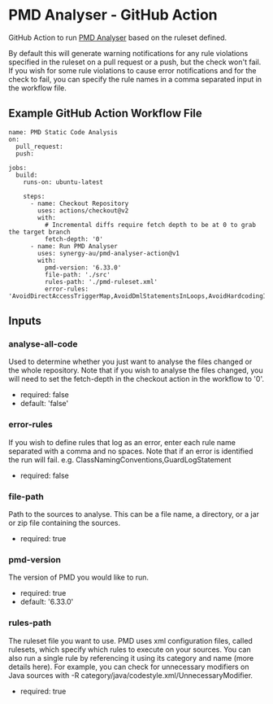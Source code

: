 # PMD Analyser - GitHub Action

GitHub Action to run [PMD Analyser](https://pmd.github.io/) based on the ruleset defined.

By default this will generate warning notifications for any rule violations specified in the ruleset on a pull request or a push, but the check won't fail. If you wish for some rule violations to cause error notifications and for the check to fail, you can specify the rule names in a comma separated input in the workflow file.

## Example GitHub Action Workflow File
```
name: PMD Static Code Analysis
on:
  pull_request:
  push:

jobs:
  build:
    runs-on: ubuntu-latest

    steps:
      - name: Checkout Repository
        uses: actions/checkout@v2
        with:
          # Incremental diffs require fetch depth to be at 0 to grab the target branch
          fetch-depth: '0'
      - name: Run PMD Analyser
        uses: synergy-au/pmd-analyser-action@v1
        with:
          pmd-version: '6.33.0'
          file-path: './src'
          rules-path: './pmd-ruleset.xml'
          error-rules: 'AvoidDirectAccessTriggerMap,AvoidDmlStatementsInLoops,AvoidHardcodingId'
```

## Inputs

### analyse-all-code

Used to determine whether you just want to analyse the files changed or the whole repository. Note that if you wish to analyse the files changed, you will need to set the fetch-depth in the checkout action in the workflow to '0'.

-   required: false
-   default: 'false'

### error-rules

If you wish to define rules that log as an error, enter each rule name separated with a comma and no spaces. Note that if an error is identified the run will fail. e.g. ClassNamingConventions,GuardLogStatement

-   required: false

### file-path

Path to the sources to analyse. This can be a file name, a directory, or a jar or zip file containing the sources.

-   required: true

### pmd-version

The version of PMD you would like to run.

-   required: true
-   default: '6.33.0'

### rules-path

The ruleset file you want to use. PMD uses xml configuration files, called rulesets, which specify which rules to execute on your sources. You can also run a single rule by referencing it using its category and name (more details here). For example, you can check for unnecessary modifiers on Java sources with -R category/java/codestyle.xml/UnnecessaryModifier.

-   required: true
